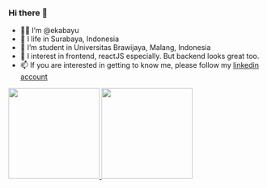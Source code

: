 ### Hi there 👋

- 👨‍💻 I’m @ekabayu
- 🌱 I life in Surabaya, Indonesia
- 🏫 I’m student in Universitas Brawijaya, Malang, Indonesia
- 👀 I interest in frontend, reactJS especially. But backend looks great too.
- 📫 If you are interested in getting to know me, please follow my [linkedin account](https://www.linkedin.com/in/eka-bayu-satriawan/)

<p align="left">
<a href="https://github.com/EBay12Y">
  <img height="180em" src="https://github-readme-stats-eight-theta.vercel.app/api?username=EBay12Y&show_icons=true&theme=algolia&include_all_commits=true&count_private=true"/>
  <img height="180em" src="https://github-readme-stats-eight-theta.vercel.app/api/top-langs/?username=EBay12Y&layout=compact&langs_count=8&theme=algolia"/>
</a>
</p>
